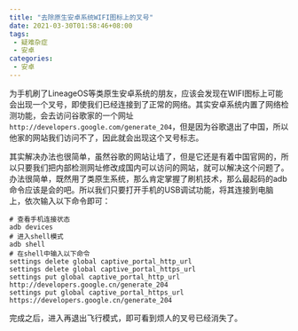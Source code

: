 ```yaml
---
title: "去除原生安卓系统WIFI图标上的叉号"
date: 2021-03-30T01:58:46+08:00
tags:
 - 疑难杂症
 - 安卓
categories:
 - 安卓
---
```


为手机刷了LineageOS等类原生安卓系统的朋友，应该会发现在WIFI图标上可能会出现一个叉号，即使我们已经连接到了正常的网络。其实安卓系统内置了网络检测功能，会去访问谷歌家的一个网址`http://developers.google.com/generate_204`，但是因为谷歌退出了中国，所以他家的网站我们访问不了，因此就会出现这个叉号标志。

其实解决办法也很简单，虽然谷歌的网站让墙了，但是它还是有着中国官网的，所以只要我们把内部检测网址修改成国内可以访问的网站，就可以解决这个问题了。办法很简单，既然用了类原生系统，那么肯定掌握了刷机技术，那么最起码的adb命令应该是会的吧。所以我们只要打开手机的USB调试功能，将其连接到电脑上，依次输入以下命令即可：

```shell
# 查看手机连接状态
adb devices
# 进入shell模式
adb shell
# 在shell中输入以下命令
settings delete global captive_portal_http_url
settings delete global captive_portal_https_url
settings put global captive_portal_http_url http://developers.google.cn/generate_204
settings put global captive_portal_https_url https://developers.google.cn/generate_204
```

完成之后，进入再退出飞行模式，即可看到烦人的叉号已经消失了。
